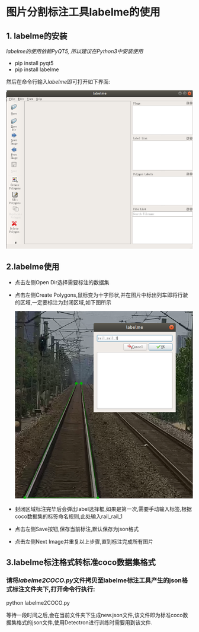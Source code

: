 # 图片分割标注工具labelme的使用

## 1. labelme的安装

*labelme的使用依赖PyQT5, 所以建议在Python3中安装使用*

* pip install pyqt5
* pip install labelme

然后在命令行输入*labelme*即可打开如下界面:

![labelme界面](./assets/section_1_1.png)

## 2.labelme使用

* 点击左侧Open Dir选择需要标注的数据集

* 点击左侧Create Polygons,鼠标变为十字形状,并在图片中标出列车即将行驶的区域,一定要标注为封闭区域,如下图所示

  ![标注示例](./assets/section_2_1.png)

* 封闭区域标注完毕后会弹出label选择框,如果是第一次,需要手动输入标签,根据coco数据集的标签命名规则,此处输入rail_rail_1
* 点击左侧Save按钮,保存当前标注,默认保存为json格式
* 点击左侧Next Image并重复以上步骤,直到标注完成所有图片

## 3.labelme标注格式转标准coco数据集格式

### 请将*labelme2COCO.py*文件拷贝至labelme标注工具产生的json格式标注文件夹下,打开命令行执行:

python labelme2COCO.py

等待一段时间之后,会在当前文件夹下生成new.json文件,该文件即为标准coco数据集格式的json文件,使用Detectron进行训练时需要用到该文件.

